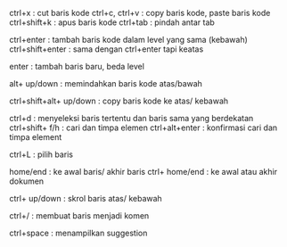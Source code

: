 ctrl+x : cut baris kode
ctrl+c, ctrl+v : copy baris kode, paste baris kode
ctrl+shift+k : apus baris kode
ctrl+tab : pindah antar tab

ctrl+enter : tambah baris kode dalam level yang sama (kebawah)
ctrl+shift+enter : sama dengan ctrl+enter tapi keatas

enter : tambah baris baru, beda level

alt+ up/down : memindahkan baris kode atas/bawah

ctrl+shift+alt+ up/down : copy baris kode ke atas/ kebawah

ctrl+d : menyeleksi baris tertentu dan baris sama yang berdekatan
ctrl+shift+ f/h : cari dan timpa elemen
ctrl+alt+enter : konfirmasi cari dan timpa element

ctrl+L : pilih baris

home/end : ke awal baris/ akhir baris
ctrl+ home/end : ke awal atau akhir dokumen

ctrl+ up/down : skrol baris atas/ kebawah

ctrl+/ : membuat baris menjadi komen

ctrl+space : menampilkan suggestion
